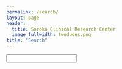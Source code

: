 ```yaml
---
permalink: /search/
layout: page
header:
  title: Soroka Clinical Research Center 
  image_fullwidth: twodudes.png
title: "Search"
---
```

<head>
  <link href="{{site.urlass}}tipuesearch/tipuesearch.css" rel="stylesheet">
  
</head>


<form action="http://sorokacrc.org/results.html">
<input type="text" name="q" id="tipue_search_input" autocomplete="off" required>
</form>

<script>
var $j = jQuery.noConflict();

$j(document).ready(function() {
     $j('#tipue_search_input').tipuesearch({
          'mode': 'live',
          'liveDescription': '.header',
          'liveContent': '.row t30'
     });
});
</script>
